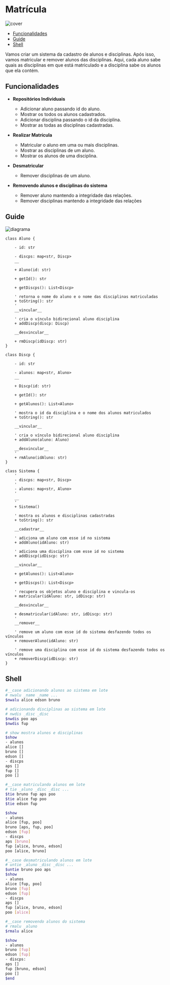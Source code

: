 # Matrícula

![cover](cover.jpg)

[](toc)

- [Funcionalidades](#funcionalidades)
- [Guide](#guide)
- [Shell](#shell)
[](toc)

Vamos criar um sistema da cadastro de alunos e disciplinas. Após isso, vamos matricular e remover alunos das disciplinas. Aqui, cada aluno sabe quais as disciplinas em que está matriculado e a disciplina sabe os alunos que ela contém.

## Funcionalidades

- **Repositórios Individuais**
  - Adicionar aluno passando id do aluno.
  - Mostrar os todos os alunos cadastrados.
  - Adicionar disciplina passando o id da disciplina.
  - Mostrar as todas as disciplinas cadastradas.

- **Realizar Matrícula**
  - Matricular o aluno em uma ou mais disciplinas.
  - Mostrar as disciplinas de um aluno.
  - Mostrar os alunos de uma disciplina.

- **Desmatricular**
  - Remover disciplinas de um aluno.

- **Removendo alunos e disciplinas do sistema**
  - Remover aluno mantendo a integridade das relações.
  - Remover disciplinas mantendo a integridade das relações

## Guide

![diagrama](diagrama.png)

[](load)[](diagrama.puml)[](fenced:plantuml:filter)

```plantuml
class Aluno {

    - id: str

    - discps: map<str, Discp>
    __

    + Aluno(id: str)

    + getId(): str

    + getDiscps(): List<Discp>

    ' retorna o nome do aluno e o nome das disciplinas matriculadas
    + toString(): str
    '
    __vincular__

    ' cria o vínculo bidirecional aluno disciplina
    + addDiscp(discp: Discp)

    __desvincular__

    + rmDiscp(idDiscp: str)
}

class Discp {

    - id: str

    - alunos: map<str, Aluno>
    __

    + Discp(id: str)

    + getId(): str

    + getAlunos(): List<Aluno>

    ' mostra o id da disciplina e o nome dos alunos matriculados
    + toString(): str

    __vincular__

    ' cria o vínculo bidirecional aluno disciplina
    + addAluno(aluno: Aluno)

    __desvincular__
    '
    + rmAluno(idAluno: str)
}

class Sistema {
    '
    - discps: map<str, Discp>
    '
    - alunos: map<str, Aluno>
    '
    __
    '
    + Sistema()

    ' mostra os alunos e disciplinas cadastradas
    + toString(): str

    __cadastrar__

    ' adiciona um aluno com esse id no sistema
    + addAluno(idAluno: str)

    ' adiciona uma disciplina com esse id no sistema
    + addDiscp(idDiscp: str)
    
    __vincular__
    
    + getAlunos(): List<Aluno>
    
    + getDiscps(): List<Discp>
    
    ' recupera os objetos aluno e disciplina e vincula-os
    + matricular(idAluno: str, idDiscp: str)
    
    __desvincular__
    
    + desmatricular(idAluno: str, idDiscp: str)
    '
    __remover__
    
    ' remove um aluno com esse id do sistema desfazendo todos os vínculos
    + removerAluno(idAluno: str)
    
    ' remove uma disciplina com esse id do sistema desfazendo todos os vínculos
    + removerDiscp(idDiscp: str)
}
```

[](load)

## Shell

```bash
#__case adicionando alunos ao sistema em lote
# nwalu _name _name ...
$nwalu alice edson bruno

# adicionando disciplinas ao sistema em lote
# nwdis _disc _disc
$nwdis poo aps
$nwdis fup

# show mostra alunos e disciplinas
$show
- alunos
alice []
bruno []
edson []
- discps
aps []
fup []
poo []

#__case matriculando alunos em lote
# tie _aluno _disc _disc ...
$tie bruno fup aps poo
$tie alice fup poo
$tie edson fup

$show
- alunos
alice [fup, poo]
bruno [aps, fup, poo]
edson [fup]
- discps
aps [bruno]
fup [alice, bruno, edson]
poo [alice, bruno]

#__case desmatriculando alunos em lote
# untie _aluno _disc _disc ...
$untie bruno poo aps
$show
- alunos
alice [fup, poo]
bruno [fup]
edson [fup]
- discps
aps []
fup [alice, bruno, edson]
poo [alice]

#__case removendo alunos do sistema
# rmalu _aluno
$rmalu alice

$show
- alunos
bruno [fup]
edson [fup]
- discps:
aps []
fup [bruno, edson]
poo []
$end
```
